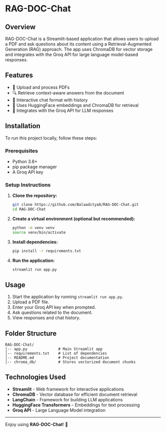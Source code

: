 # RAG-DOC-Chat

## Overview

RAG-DOC-Chat is a Streamlit-based application that allows users to upload a PDF and ask questions about its content using a Retrieval-Augmented Generation (RAG) approach. The app uses ChromaDB for vector storage and integrates with the Groq API for large language model-based responses.

## Features

- 📄 Upload and process PDFs
- 🔍 Retrieve context-aware answers from the document
- 💬 Interactive chat format with history
- 🧠 Uses HuggingFace embeddings and ChromaDB for retrieval
- 🤖 Integrates with the Groq API for LLM responses

## Installation

To run this project locally, follow these steps:

### Prerequisites

- Python 3.8+
- pip package manager
- A Groq API key

### Setup Instructions

1. **Clone the repository:**

   ```sh
   git clone https://github.com/Balaaditya8/RAG-DOC-Chat.git
   cd RAG-DOC-Chat
   ```

2. **Create a virtual environment (optional but recommended):**

   ```sh
   python -m venv venv
   source venv/bin/activate  
   ```

3. **Install dependencies:**

   ```sh
   pip install -r requirements.txt
   ```

4. **Run the application:**

   ```sh
   streamlit run app.py
   ```

## Usage

1. Start the application by running `streamlit run app.py`.
2. Upload a PDF file.
3. Enter your Groq API key when prompted.
4. Ask questions related to the document.
5. View responses and chat history.

## Folder Structure

```
RAG-DOC-Chat/
│-- app.py              # Main Streamlit app
│-- requirements.txt    # List of dependencies
│-- README.md           # Project documentation
│-- chroma_db/          # Stores vectorized document chunks
```

## Technologies Used

- **Streamlit** - Web framework for interactive applications
- **ChromaDB** - Vector database for efficient document retrieval
- **LangChain** - Framework for building LLM applications
- **HuggingFace Transformers** - Embeddings for text processing
- **Groq API** - Large Language Model integration

---

Enjoy using **RAG-DOC-Chat**! 🚀

